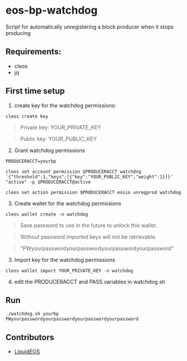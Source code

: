 # eos-bp-watchdog
Script for automatically unregistering a block producer when it stops producing


## Requirements:

- cleos
- jq

## First time setup
1. create key for the watchdog permissions:

```
cleos create key
```


> Private key: YOUR_PRIVATE_KEY

> Public key: YOUR_PUBLIC_KEY

2. Grant watchdog permissions
  
```
PRODUCERACCT=yourbp

cleos set account permission $PRODUCERACCT watchdog '{"threshold":1,"keys":[{"key":"YOUR_PUBLIC_KEY","weight":1}]}' "active" -p $PRODUCERACCT@active

cleos set action permission $PRODUCERACCT eosio unregprod watchdog

```

3. Create wallet for the watchdog permissions

```
cleos wallet create -n watchdog
```

> Save password to use in the future to unlock this wallet.

> Without password imported keys will not be retrievable.

> "PWyourpasswordyourpasswordyourpasswordyourpassword"

3. Import key for the watchdog permissions

```
cleos wallet import YOUR_PRIVATE_KEY -n watchdog
```
4. edit the PRODUCERACCT and PASS variables in watchdog.sh
## Run

```
./watchdog.sh yourbp PWyourpasswordyourpasswordyourpasswordyourpassword
```


## Contributors

- [LiquidEOS](https://liquideos.com/)

